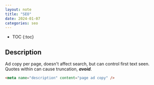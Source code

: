 ```yaml
---
layout: note
title: "SEO"
date: 2024-01-07
categories: seo
---
```


- TOC
{:toc}

## Description

Ad copy per page, doesn't affect search, but can control first text seen. Quotes within can cause truncation, ***avoid***.

```html
<meta name="description" content="page ad copy" />
```
